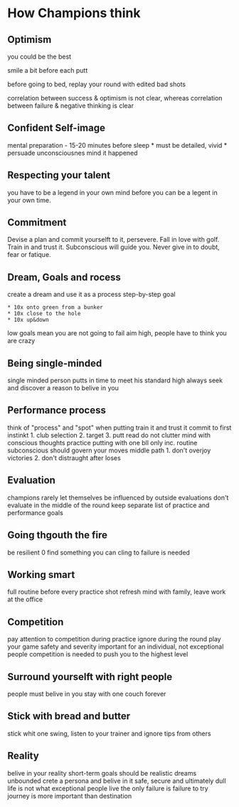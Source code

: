 # How Champions think

## Optimism
you could be the best

smile a bit before each putt

before going to bed, replay your round with edited bad shots

correlation between success & optimism is not clear,
whereas correlation between failure & negative thinking is clear

## Confident Self-image
mental preparation - 15-20 minutes before sleep
	* must be detailed, vivid
	* persuade unconsciousnes mind it happened
	
## Respecting your talent
you have to be a legend in your own mind
before you can be a legent in your own time.

## Commitment
Devise a plan and commit yourselft to it, persevere.
Fall in love with golf.
Train in and trust it. Subconscious will guide you.
Never give in to doubt, fear or fatique.

## Dream, Goals and rocess
create a dream and use it as a process
step-by-step goal

	* 10x onto green from a bunker
	* 10x close to the hole
	* 10x up&down
	
low goals mean you are not going to fail
aim high, people have to think you are crazy

## Being single-minded
single minded person putts in time to meet his standard high
always seek and discover a reason to belive in you

## Performance process
think of "process" and "spot" when putting
train it and trust it
commit to first instinkt
	1. club selection
	2. target
	3. putt read
do not clutter mind with conscious thoughts
practice putting with one bll only inc. routine
subconscious should govern your moves
middle path
	1. don't overjoy victories
	2. don't distraught after loses

## Evaluation
champions rarely let themselves be influenced by outside evaluations
don't evaluate in the middle of the round
keep separate list of practice and performance goals

## Going thgouth the fire
be resilient 0 find something you can cling to 
failure is needed

## Working smart
full routine before every practice shot
refresh mind with family, leave work at the office

## Competition
pay attention to competition during practice ignore during the round
play your game
safety and severity important for an individual, not exceptional people
competition is needed to push you to the highest level

## Surround yourselft with right people
people must belive in you
stay with one couch forever

## Stick with bread and butter
stick whit one swing, listen to your trainer and ignore tips from others

## Reality
belive in your reality
short-term goals should be realistic
dreams unbounded
crete a persona and belive in it
safe, secure and ultimately dull life is not what exceptional people live
the only failure is failure to try
journey is more important than destination